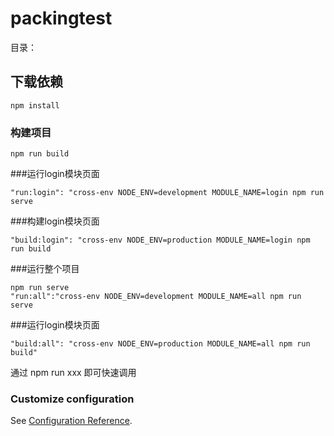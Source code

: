 # packingtest
目录：



## 下载依赖
```
npm install
```

### 构建项目
```
npm run build
```
###运行login模块页面
```
"run:login": "cross-env NODE_ENV=development MODULE_NAME=login npm run serve
```
###构建login模块页面
```
"build:login": "cross-env NODE_ENV=production MODULE_NAME=login npm run build
```
###运行整个项目
```
npm run serve
"run:all":"cross-env NODE_ENV=development MODULE_NAME=all npm run serve
```
###运行login模块页面
```
"build:all": "cross-env NODE_ENV=production MODULE_NAME=all npm run build"
```
通过 npm run xxx 即可快速调用

### Customize configuration
See [Configuration Reference](https://cli.vuejs.org/config/).
